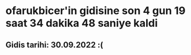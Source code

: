 # ofarukbicer'in gidisine son 4 gun 19 saat 34 dakika 48 saniye kaldi

## Gidis tarihi: 30.09.2022 :(